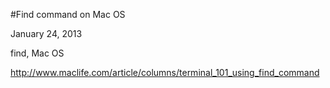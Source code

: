 #Find command on Mac OS

January 24, 2013

find, Mac OS

http://www.maclife.com/article/columns/terminal_101_using_find_command